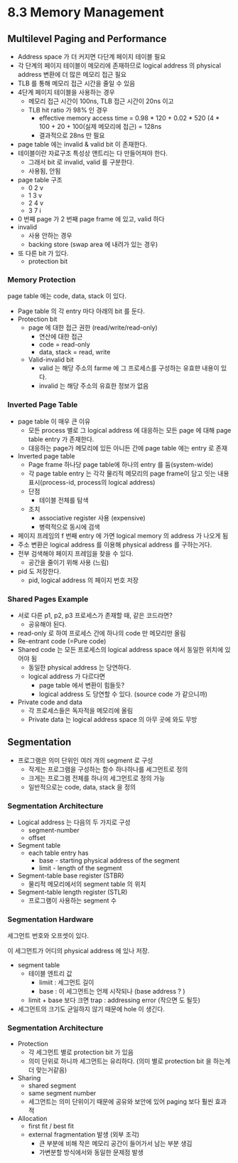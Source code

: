 # 8.3 Memory Management
## Multilevel Paging and Performance
* Address space 가 더 커지면 다단계 페이지 테이블 필요
* 각 단계의 페이지 테이블이 메모리에 존재하므로 logical address 의 physical address 변환에 더 많은 메모리 접근 필요
* TLB 를 통해 메모리 접근 시간을 줄일 수 있음
* 4단계 페이지 테이블을 사용하는 경우
    * 메모리 접근 시간이 100ns, TLB 접근 시간이 20ns 이고
    * TLB hit ratio 가 98% 인 경우
        * effective memory access time = 0.98 * 120 + 0.02 * 520 (4 * 100 + 20 + 100(실제 메모리에 접근) = 128ns
        * 결과적으로 28ns 만 필요
* page table 에는 invalid & valid bit 이 존재한다.
* 테이블이란 자료구조 특성상 앤트리는 다 만들어져야 한다.
    * 그래서 bit 로 invalid, valid 를 구분한다.
    * 사용됨, 안됨
* page table 구조
    * 0 2 v
    * 1 3 v
    * 2 4 v
    * 3 7 i
* 0 번째 page 가 2 번째 page frame 에 있고, valid 하다
* invalid
    * 사용 안하는 경우
    * backing store (swap area 에 내려가 있는 경우)
* 또 다른 bit 가 있다.
    * protection bit
### Memory Protection
page table 에는 code, data, stack 이 있다.
* Page table 의 각 entry 마다 아래의 bit 를 둔다.
* Protection bit
    * page 에 대한 접근 권한 (read/write/read-only)
        * 연산에 대한 접근
        * code = read-only
        * data, stack = read, write
    * Valid-invalid bit
        * valid 는 해당 주소의 farme 에 그 프로세스를 구성하는 유효햔 내용이 있다.
        * invalid 는 해당 주소의 유효한 정보가 없음
### Inverted Page Table
* page table 이 매우 큰 이유
    * 모든 process 별로 그 logical address 에 대응하는 모든 page 에 대해 page table entry 가 존재한다.
    * 대응하는 page가 메모리에 있든 아니든 간에 page table 에는 entry 로 존재
* Inverted page table
    * Page frame 하나당 page table에 하나의 entry 를 둠(system-wide)
    * 각 page table entry 는 각각 물리적 메모리의 page frame이 담고 잇는 내용 표시(process-id, process의 logical address)
    * 단점
        * 테이블 전체를 탐색
    * 조치
        * associative register 사용 (expensive)
        * 병력적으로 동시에 검색
* 페이지 프레임의 f 번째 entry 에 가면 logical memory 의 address 가 나오게 됨
* 주소 변환은 logical address 를 이용해 physical address 를 구하는거다.
* 전부 검색해야 페이지 프레임을 찾을 수 있다.
    * 공간을 줄이기 위해 사용 (느림)
* pid 도 저장한다.
    * pid, logical address 의 페이지 번호 저장
### Shared Pages Example
* 서로 다른 p1, p2, p3 프로세스가 존재할 때, 같은 코드라면?
    * 공유해야 된다.
* read-only 로 하여 프로세스 간에 하나의 code 만 메모리만 올림
* Re-entrant code (=Pure code)
* Shared code 는 모든 프로세스의 logical address space 에서 동일한 위치에 있어야 됨
    * 동일한 physical address 는 당연하다.
    * logical address 가 다르다면
        * page table 에서 변환이 힘들듯?
        * logical address 도 당연할 수 있다. (source code 가 같으니까)
* Private code and data
    * 각 프로세스들은 독자적을 메모리에 올림
    * Private data 는 logical address space 의 아무 곳에 와도 무방
## Segmentation
* 프로그램은 의미 단위인 여러 개의 segment 로 구성
    * 작게는 프로그램을 구성하는 함수 하나하나를 세그먼트로 정의
    * 크게는 프로그램 전체를 하나의 세그먼트로 정의 가능
    * 일반적으로는 code, data, stack 을 정의
### Segmentation Architecture
* Logical address 는 다음의 두 가지로 구성
    * segment-number
    * offset
* Segment table
    * each table entry has
        * base - starting physical address of the segment
        * limit - length of the segment
* Segment-table base register (STBR)
    * 물리적 메모리에서의 segment table 의 위치
* Segment-table length register (STLR)
    * 프로그램이 사용하는 segment 수
### Segmentation Hardware
세그먼트 번호와 오프셋이 있다.

이 세그먼트가 어디의 physical address 에 있나 저장.
* segment table
    * 테이블 엔트리 값
        * limiit : 세그먼트 길이
        * base : 이 세그먼트는 언제 시작되나 (base address ? )
    * limit + base 보다 크면 trap : addressing error (작으면 도 될듯)
* 세그먼트의 크기도 균일하지 않기 때문에 hole 이 생긴다.
### Segmentation Architecture
* Protection
    * 각 세그먼트 별로 protection bit 가 있음
    * 의미 단위로 하니까 세그먼트는 유리하다. (의미 별로 protection bit 을 하는게 더 맞는거같음)
* Sharing
    * shared segment
    * same segment number
    * 세그먼트는 의미 단위이기 때문에 공유와 보안에 있어 paging 보다 훨씬 효과적
* Allocation
    * first fit / best fit
    * external fragmentation 발생 (외부 조각)
        * 큰 부분에 비해 작은 메모리 공간이 들어가서 남는 부분 생김
        * 가변분할 방식에서와 동일한 문제점 발생